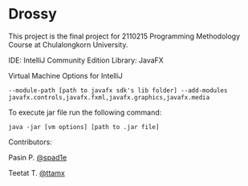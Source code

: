 # Drossy

This project is the final project for 2110215 Programming Methodology Course at Chulalongkorn University.

IDE: IntelliJ Community Edition
Library: JavaFX

Virtual Machine Options for IntelliJ

```--module-path [path to javafx sdk's lib folder] --add-modules javafx.controls,javafx.fxml,javafx.graphics,javafx.media```

To execute jar file run the following command:

```java -jar [vm options] [path to .jar file]```

Contributors:

Pasin P. [@spad1e](<https://github.com/spad1e>)

Teetat T. [@ttamx](<https://github.com/ttamx>)

